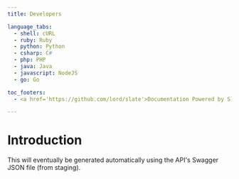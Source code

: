 ```yaml
---
title: Developers

language_tabs:
  - shell: cURL
  - ruby: Ruby
  - python: Python
  - csharp: C#
  - php: PHP
  - java: Java
  - javascript: NodeJS
  - go: Go

toc_footers:
  - <a href='https://github.com/lord/slate'>Documentation Powered by Slate</a>

---
```


# Introduction

This will eventually be generated automatically using the API's Swagger JSON file (from staging).

